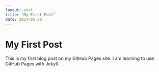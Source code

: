 ```yaml
---
layout: post
title: "My First Post"
date: 2024-05-20
---
```


# My First Post

This is my first blog post on my GitHub Pages site. I am learning to use GitHub Pages with Jekyll.
